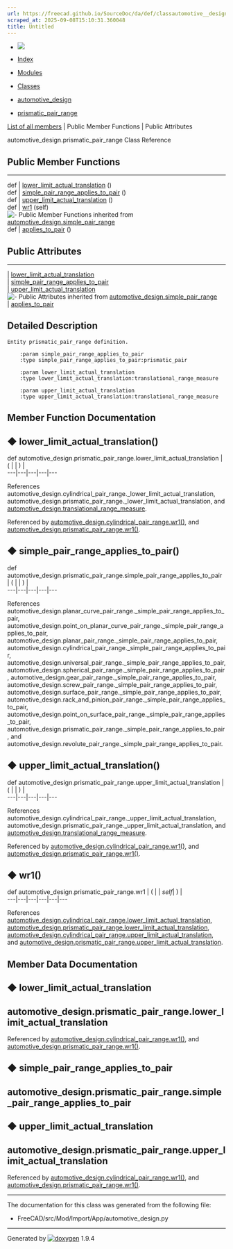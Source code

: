 ```yaml
---
url: https://freecad.github.io/SourceDoc/da/def/classautomotive__design_1_1prismatic__pair__range.html
scraped_at: 2025-09-08T15:10:31.360048
title: Untitled
---
```


  * [ ![](https://www.freecad.org/svg/logo-freecad.svg) ](https://freecadweb.org "FreeCAD")
  * [Index](../../index.html "Index")
  * [Modules](../../modules.html "Modules list")
  * [Classes](../../annotated.html "Annotated list")

  * [automotive_design](../../d4/ddf/namespaceautomotive__design.html)
  * [prismatic_pair_range](../../da/def/classautomotive__design_1_1prismatic__pair__range.html)

[List of all members](../../dc/dd8/classautomotive__design_1_1prismatic__pair__range-members.html) | Public Member Functions | Public Attributes

automotive_design.prismatic_pair_range Class Reference

##  Public Member Functions  
  
---  
def | [lower_limit_actual_translation](../../da/def/classautomotive__design_1_1prismatic__pair__range.html#aa05a3399bddaa72506620663593d3887) ()  
def | [simple_pair_range_applies_to_pair](../../da/def/classautomotive__design_1_1prismatic__pair__range.html#a71e0ad769879b989e68013bad8965546) ()  
def | [upper_limit_actual_translation](../../da/def/classautomotive__design_1_1prismatic__pair__range.html#a53eb0c0115855612c8245d7c44b77d75) ()  
def | [wr1](../../da/def/classautomotive__design_1_1prismatic__pair__range.html#ad3aecd0a050f3fbbe16ef2ae17c6cc12) (self)  
![-](../../closed.png) Public Member Functions inherited from
[automotive_design.simple_pair_range](../../d3/d35/classautomotive__design_1_1simple__pair__range.html)  
def | [applies_to_pair](../../d3/d35/classautomotive__design_1_1simple__pair__range.html#a34d466ba4abfc972eddb7542a66e3865) ()  
  
##  Public Attributes  
  
---  
|
[lower_limit_actual_translation](../../da/def/classautomotive__design_1_1prismatic__pair__range.html#aa777265830fda283668e469b5366bdcb)  
|
[simple_pair_range_applies_to_pair](../../da/def/classautomotive__design_1_1prismatic__pair__range.html#a98de87e8c2727300a39f74d625cc2098)  
|
[upper_limit_actual_translation](../../da/def/classautomotive__design_1_1prismatic__pair__range.html#a583c1e4baa6ec46d4f43b2483bc5e53a)  
![-](../../closed.png) Public Attributes inherited from
[automotive_design.simple_pair_range](../../d3/d35/classautomotive__design_1_1simple__pair__range.html)  
|
[applies_to_pair](../../d3/d35/classautomotive__design_1_1simple__pair__range.html#a482e1ee88d0745baefe27406e3b45d03)  
  
## Detailed Description

    
    
    Entity prismatic_pair_range definition.
    
        :param simple_pair_range_applies_to_pair
        :type simple_pair_range_applies_to_pair:prismatic_pair
    
        :param lower_limit_actual_translation
        :type lower_limit_actual_translation:translational_range_measure
    
        :param upper_limit_actual_translation
        :type upper_limit_actual_translation:translational_range_measure

## Member Function Documentation

## ◆ lower_limit_actual_translation()

def automotive_design.prismatic_pair_range.lower_limit_actual_translation  | ( | | ) |   
---|---|---|---|---  
  
References
automotive_design.cylindrical_pair_range._lower_limit_actual_translation,
automotive_design.prismatic_pair_range._lower_limit_actual_translation, and
[automotive_design.translational_range_measure](../../d4/ddf/namespaceautomotive__design.html#a8c20f8bd88dcd73e869e38b254a3f173).

Referenced by
[automotive_design.cylindrical_pair_range.wr1()](../../dc/d91/classautomotive__design_1_1cylindrical__pair__range.html#a9a68830e9ff227a60274416f40fc1c20),
and
[automotive_design.prismatic_pair_range.wr1()](../../da/def/classautomotive__design_1_1prismatic__pair__range.html#ad3aecd0a050f3fbbe16ef2ae17c6cc12).

## ◆ simple_pair_range_applies_to_pair()

def automotive_design.prismatic_pair_range.simple_pair_range_applies_to_pair  | ( | | ) |   
---|---|---|---|---  
  
References
automotive_design.planar_curve_pair_range._simple_pair_range_applies_to_pair,
automotive_design.point_on_planar_curve_pair_range._simple_pair_range_applies_to_pair,
automotive_design.planar_pair_range._simple_pair_range_applies_to_pair,
automotive_design.cylindrical_pair_range._simple_pair_range_applies_to_pair,
automotive_design.universal_pair_range._simple_pair_range_applies_to_pair,
automotive_design.spherical_pair_range._simple_pair_range_applies_to_pair,
automotive_design.gear_pair_range._simple_pair_range_applies_to_pair,
automotive_design.screw_pair_range._simple_pair_range_applies_to_pair,
automotive_design.surface_pair_range._simple_pair_range_applies_to_pair,
automotive_design.rack_and_pinion_pair_range._simple_pair_range_applies_to_pair,
automotive_design.point_on_surface_pair_range._simple_pair_range_applies_to_pair,
automotive_design.prismatic_pair_range._simple_pair_range_applies_to_pair, and
automotive_design.revolute_pair_range._simple_pair_range_applies_to_pair.

## ◆ upper_limit_actual_translation()

def automotive_design.prismatic_pair_range.upper_limit_actual_translation  | ( | | ) |   
---|---|---|---|---  
  
References
automotive_design.cylindrical_pair_range._upper_limit_actual_translation,
automotive_design.prismatic_pair_range._upper_limit_actual_translation, and
[automotive_design.translational_range_measure](../../d4/ddf/namespaceautomotive__design.html#a8c20f8bd88dcd73e869e38b254a3f173).

Referenced by
[automotive_design.cylindrical_pair_range.wr1()](../../dc/d91/classautomotive__design_1_1cylindrical__pair__range.html#a9a68830e9ff227a60274416f40fc1c20),
and
[automotive_design.prismatic_pair_range.wr1()](../../da/def/classautomotive__design_1_1prismatic__pair__range.html#ad3aecd0a050f3fbbe16ef2ae17c6cc12).

## ◆ wr1()

def automotive_design.prismatic_pair_range.wr1  | ( |  | _self_| ) |   
---|---|---|---|---|---  
  
References
[automotive_design.cylindrical_pair_range.lower_limit_actual_translation](../../dc/d91/classautomotive__design_1_1cylindrical__pair__range.html#aa72f2d3a5a3a29ae2a85c8868e55fde9),
[automotive_design.prismatic_pair_range.lower_limit_actual_translation](../../da/def/classautomotive__design_1_1prismatic__pair__range.html#aa777265830fda283668e469b5366bdcb),
[automotive_design.cylindrical_pair_range.upper_limit_actual_translation](../../dc/d91/classautomotive__design_1_1cylindrical__pair__range.html#a24bbcb8ee5f569b222b406c620b459ad),
and
[automotive_design.prismatic_pair_range.upper_limit_actual_translation](../../da/def/classautomotive__design_1_1prismatic__pair__range.html#a583c1e4baa6ec46d4f43b2483bc5e53a).

## Member Data Documentation

## ◆ lower_limit_actual_translation

automotive_design.prismatic_pair_range.lower_limit_actual_translation  
---  
  
Referenced by
[automotive_design.cylindrical_pair_range.wr1()](../../dc/d91/classautomotive__design_1_1cylindrical__pair__range.html#a9a68830e9ff227a60274416f40fc1c20),
and
[automotive_design.prismatic_pair_range.wr1()](../../da/def/classautomotive__design_1_1prismatic__pair__range.html#ad3aecd0a050f3fbbe16ef2ae17c6cc12).

## ◆ simple_pair_range_applies_to_pair

automotive_design.prismatic_pair_range.simple_pair_range_applies_to_pair  
---  
  
## ◆ upper_limit_actual_translation

automotive_design.prismatic_pair_range.upper_limit_actual_translation  
---  
  
Referenced by
[automotive_design.cylindrical_pair_range.wr1()](../../dc/d91/classautomotive__design_1_1cylindrical__pair__range.html#a9a68830e9ff227a60274416f40fc1c20),
and
[automotive_design.prismatic_pair_range.wr1()](../../da/def/classautomotive__design_1_1prismatic__pair__range.html#ad3aecd0a050f3fbbe16ef2ae17c6cc12).

* * *

The documentation for this class was generated from the following file:

  * FreeCAD/src/Mod/Import/App/automotive_design.py

* * *

Generated by
[![doxygen](../../doxygen.svg)](https://www.doxygen.org/index.html) 1.9.4

